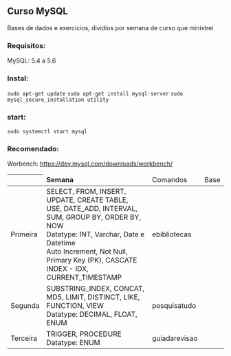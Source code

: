 ## Curso MySQL ##
Bases de dados e exercicios, dividios por semana de curso que ministrei

### Requisitos:
MySQL: 5.4 a 5.6

### Instal:

`sudo apt-get update`
`sudo apt-get install mysql-server`
`sudo mysql_secure_installation utility`

### start:

`sudo systemctl start mysql`

### Recomendado:
Worbench: https://dev.mysql.com/downloads/workbench/

<table>
	<thead>	
		<th>
			<td>
				<b>Semana</b>
			</td>
			<td>
				Comandos
			</td>
			<td>
				Base
			</td>
		</th>
	</thead>
	<tbody>
		<tr>
			<td>
				Primeira
			</td>
			<td>
				SELECT, FROM, INSERT, UPDATE, CREATE TABLE, USE, DATE_ADD, INTERVAL, SUM, GROUP BY, ORDER BY, NOW<br>
				Datatype: INT, Varchar, Date e Datetime<br/>
				Auto Increment, Not Null, Primary Key (PK), CASCATE<br/>
				INDEX - IDX, CURRENT_TIMESTAMP
			</td>
			<td>
				ebibliotecas
			</td>
		</tr>
		<tr>
			<td>
				Segunda
			</td>
			<td>
				SUBSTRING_INDEX, CONCAT, MD5, LIMIT, DISTINCT, LIKE, FUNCTION, VIEW<br>
				Datatype: DECIMAL, FLOAT, ENUM<br/>
			</td>
			<td>
				pesquisatudo
			</td>
		</tr>
		<tr>
			<td>
				Terceira
			</td>
			<td>
				TRIGGER, PROCEDURE <br>
				Datatype: ENUM
			</td>
			<td>
				guiadarevisao
			</td>
		</tr>
	</tbody>
</table>